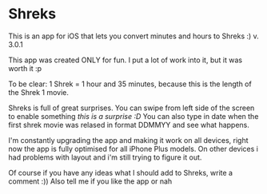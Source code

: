 # Shreks
This is an app for iOS that lets you convert minutes and hours to Shreks :)
v. 3.0.1

This app was created ONLY for fun. I put a lot of work into it, but it was worth it :p

To be clear: 1 Shrek = 1 hour and 35 minutes, because this is the length of the Shrek 1 movie.

Shreks is full of great surprises. You can swipe from left side of the screen to enable something *this is a surprise :D* 
You can also type in date when the first shrek movie was relased in format DDMMYY and see what happens.

I'm constantly upgrading the app and making it work on all devices, right now the app is fully optimised for all iPhone Plus models.
On other devices i had problems with layout and i'm still trying to figure it out.

Of course if you have any ideas what I should add to Shreks, write a comment :)) 
Also tell me if you like the app or nah
